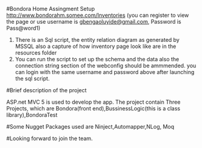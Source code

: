 
#Bondora Home Assingment Setup
http://www.bondorahm.somee.com/Inventories (you can register to view the page  or use username is gbengaoluyide@gmail.com, Password is Pass@word1) 
1. There is an Sql script, the entity relation diagram as generated by MSSQL also a capture of how inventory page look like are in the resources folder 
2. You can run the script to set up the schema and the data also the connection string section of the webconfig should be ammmended.
you can login with the same username and password above after launching the sql script.

#Brief description of the project

ASP.net MVC 5 is used to develop the app.
The project contain Three Projects, which are Bondora(front end),BussinessLogic(this is a class library),BondoraTest

#Some Nugget Packages used are
Ninject,Automapper,NLog, Moq

#Looking forward to join the team.
